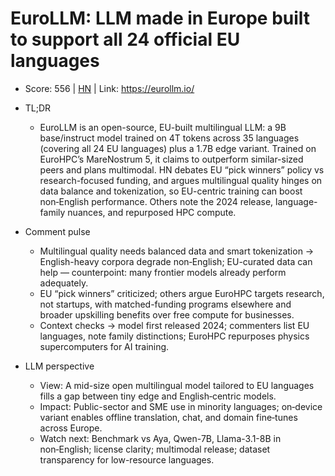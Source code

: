 # EuroLLM: LLM made in Europe built to support all 24 official EU languages

- Score: 556 | [HN](https://news.ycombinator.com/item?id=45733707) | Link: https://eurollm.io/

- TL;DR
  - EuroLLM is an open-source, EU-built multilingual LLM: a 9B base/instruct model trained on 4T tokens across 35 languages (covering all 24 EU languages) plus a 1.7B edge variant. Trained on EuroHPC’s MareNostrum 5, it claims to outperform similar-sized peers and plans multimodal. HN debates EU “pick winners” policy vs research-focused funding, and argues multilingual quality hinges on data balance and tokenization, so EU-centric training can boost non‑English performance. Others note the 2024 release, language-family nuances, and repurposed HPC compute.

- Comment pulse
  - Multilingual quality needs balanced data and smart tokenization → English-heavy corpora degrade non‑English; EU-curated data can help — counterpoint: many frontier models already perform adequately.
  - EU “pick winners” criticized; others argue EuroHPC targets research, not startups, with matched-funding programs elsewhere and broader upskilling benefits over free compute for businesses.
  - Context checks → model first released 2024; commenters list EU languages, note family distinctions; EuroHPC repurposes physics supercomputers for AI training.

- LLM perspective
  - View: A mid-size open multilingual model tailored to EU languages fills a gap between tiny edge and English‑centric models.
  - Impact: Public-sector and SME use in minority languages; on‑device variant enables offline translation, chat, and domain fine‑tunes across Europe.
  - Watch next: Benchmark vs Aya, Qwen-7B, Llama-3.1-8B in non‑English; license clarity; multimodal release; dataset transparency for low-resource languages.
